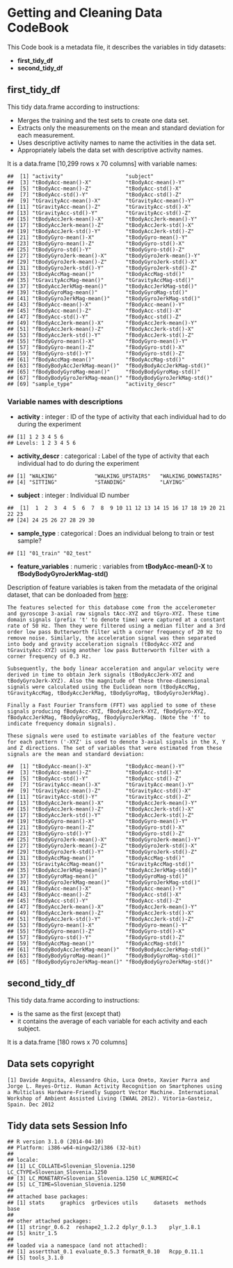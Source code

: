 



Getting and Cleaning Data CodeBook
========================================================

This Code book is a metadata file, it describes the variables in tidy datasets:

* **first_tidy_df**
* **second_tidy_df**

first_tidy_df
----------------------
This tidy data.frame according to instructions:
* Merges the training and the test sets to create one data set.
* Extracts only the measurements on the mean and standard deviation for each measurement.
* Uses descriptive activity names to name the activities in the data set.
* Appropriately labels the data set with descriptive activity names.

It is a data.frame [10,299 rows x 70 columns] with variable names:


```
##  [1] "activity"                    "subject"                    
##  [3] "tBodyAcc-mean()-X"           "tBodyAcc-mean()-Y"          
##  [5] "tBodyAcc-mean()-Z"           "tBodyAcc-std()-X"           
##  [7] "tBodyAcc-std()-Y"            "tBodyAcc-std()-Z"           
##  [9] "tGravityAcc-mean()-X"        "tGravityAcc-mean()-Y"       
## [11] "tGravityAcc-mean()-Z"        "tGravityAcc-std()-X"        
## [13] "tGravityAcc-std()-Y"         "tGravityAcc-std()-Z"        
## [15] "tBodyAccJerk-mean()-X"       "tBodyAccJerk-mean()-Y"      
## [17] "tBodyAccJerk-mean()-Z"       "tBodyAccJerk-std()-X"       
## [19] "tBodyAccJerk-std()-Y"        "tBodyAccJerk-std()-Z"       
## [21] "tBodyGyro-mean()-X"          "tBodyGyro-mean()-Y"         
## [23] "tBodyGyro-mean()-Z"          "tBodyGyro-std()-X"          
## [25] "tBodyGyro-std()-Y"           "tBodyGyro-std()-Z"          
## [27] "tBodyGyroJerk-mean()-X"      "tBodyGyroJerk-mean()-Y"     
## [29] "tBodyGyroJerk-mean()-Z"      "tBodyGyroJerk-std()-X"      
## [31] "tBodyGyroJerk-std()-Y"       "tBodyGyroJerk-std()-Z"      
## [33] "tBodyAccMag-mean()"          "tBodyAccMag-std()"          
## [35] "tGravityAccMag-mean()"       "tGravityAccMag-std()"       
## [37] "tBodyAccJerkMag-mean()"      "tBodyAccJerkMag-std()"      
## [39] "tBodyGyroMag-mean()"         "tBodyGyroMag-std()"         
## [41] "tBodyGyroJerkMag-mean()"     "tBodyGyroJerkMag-std()"     
## [43] "fBodyAcc-mean()-X"           "fBodyAcc-mean()-Y"          
## [45] "fBodyAcc-mean()-Z"           "fBodyAcc-std()-X"           
## [47] "fBodyAcc-std()-Y"            "fBodyAcc-std()-Z"           
## [49] "fBodyAccJerk-mean()-X"       "fBodyAccJerk-mean()-Y"      
## [51] "fBodyAccJerk-mean()-Z"       "fBodyAccJerk-std()-X"       
## [53] "fBodyAccJerk-std()-Y"        "fBodyAccJerk-std()-Z"       
## [55] "fBodyGyro-mean()-X"          "fBodyGyro-mean()-Y"         
## [57] "fBodyGyro-mean()-Z"          "fBodyGyro-std()-X"          
## [59] "fBodyGyro-std()-Y"           "fBodyGyro-std()-Z"          
## [61] "fBodyAccMag-mean()"          "fBodyAccMag-std()"          
## [63] "fBodyBodyAccJerkMag-mean()"  "fBodyBodyAccJerkMag-std()"  
## [65] "fBodyBodyGyroMag-mean()"     "fBodyBodyGyroMag-std()"     
## [67] "fBodyBodyGyroJerkMag-mean()" "fBodyBodyGyroJerkMag-std()" 
## [69] "sample_type"                 "activity_descr"
```


### Variable names with descriptions


* **activity** : integer : ID of the type of activity that each individual had to do during the experiment 


```
## [1] 1 2 3 4 5 6
## Levels: 1 2 3 4 5 6
```


* **activity_descr** : categorical : Label of the type of activity that each individual had to do during the experiment


```
## [1] "WALKING"            "WALKING_UPSTAIRS"   "WALKING_DOWNSTAIRS"
## [4] "SITTING"            "STANDING"           "LAYING"
```


* **subject** : integer : Individual ID number


```
##  [1]  1  2  3  4  5  6  7  8  9 10 11 12 13 14 15 16 17 18 19 20 21 22 23
## [24] 24 25 26 27 28 29 30
```


* **sample_type** : categorical : Does an individual belong to train or test sample?


```
## [1] "01_train" "02_test"
```


* **feature_variables** : numeric : variables from **tBodyAcc-mean()-X** to **fBodyBodyGyroJerkMag-std()**

Description of feature variables is taken from the metadata of the original dataset,
that can be donloaded from [here](http://archive.ics.uci.edu/ml/machine-learning-databases/00240/UCI%20HAR%20Dataset.zip):

```
The features selected for this database come from the accelerometer and gyroscope 3-axial raw signals tAcc-XYZ and tGyro-XYZ. These time domain signals (prefix 't' to denote time) were captured at a constant rate of 50 Hz. Then they were filtered using a median filter and a 3rd order low pass Butterworth filter with a corner frequency of 20 Hz to remove noise. Similarly, the acceleration signal was then separated into body and gravity acceleration signals (tBodyAcc-XYZ and tGravityAcc-XYZ) using another low pass Butterworth filter with a corner frequency of 0.3 Hz. 

Subsequently, the body linear acceleration and angular velocity were derived in time to obtain Jerk signals (tBodyAccJerk-XYZ and tBodyGyroJerk-XYZ). Also the magnitude of these three-dimensional signals were calculated using the Euclidean norm (tBodyAccMag, tGravityAccMag, tBodyAccJerkMag, tBodyGyroMag, tBodyGyroJerkMag). 

Finally a Fast Fourier Transform (FFT) was applied to some of these signals producing fBodyAcc-XYZ, fBodyAccJerk-XYZ, fBodyGyro-XYZ, fBodyAccJerkMag, fBodyGyroMag, fBodyGyroJerkMag. (Note the 'f' to indicate frequency domain signals). 

These signals were used to estimate variables of the feature vector for each pattern ('-XYZ' is used to denote 3-axial signals in the X, Y and Z directions. The set of variables that were estimated from these signals are the mean and standard deviation: 

```

```
##  [1] "tBodyAcc-mean()-X"           "tBodyAcc-mean()-Y"          
##  [3] "tBodyAcc-mean()-Z"           "tBodyAcc-std()-X"           
##  [5] "tBodyAcc-std()-Y"            "tBodyAcc-std()-Z"           
##  [7] "tGravityAcc-mean()-X"        "tGravityAcc-mean()-Y"       
##  [9] "tGravityAcc-mean()-Z"        "tGravityAcc-std()-X"        
## [11] "tGravityAcc-std()-Y"         "tGravityAcc-std()-Z"        
## [13] "tBodyAccJerk-mean()-X"       "tBodyAccJerk-mean()-Y"      
## [15] "tBodyAccJerk-mean()-Z"       "tBodyAccJerk-std()-X"       
## [17] "tBodyAccJerk-std()-Y"        "tBodyAccJerk-std()-Z"       
## [19] "tBodyGyro-mean()-X"          "tBodyGyro-mean()-Y"         
## [21] "tBodyGyro-mean()-Z"          "tBodyGyro-std()-X"          
## [23] "tBodyGyro-std()-Y"           "tBodyGyro-std()-Z"          
## [25] "tBodyGyroJerk-mean()-X"      "tBodyGyroJerk-mean()-Y"     
## [27] "tBodyGyroJerk-mean()-Z"      "tBodyGyroJerk-std()-X"      
## [29] "tBodyGyroJerk-std()-Y"       "tBodyGyroJerk-std()-Z"      
## [31] "tBodyAccMag-mean()"          "tBodyAccMag-std()"          
## [33] "tGravityAccMag-mean()"       "tGravityAccMag-std()"       
## [35] "tBodyAccJerkMag-mean()"      "tBodyAccJerkMag-std()"      
## [37] "tBodyGyroMag-mean()"         "tBodyGyroMag-std()"         
## [39] "tBodyGyroJerkMag-mean()"     "tBodyGyroJerkMag-std()"     
## [41] "fBodyAcc-mean()-X"           "fBodyAcc-mean()-Y"          
## [43] "fBodyAcc-mean()-Z"           "fBodyAcc-std()-X"           
## [45] "fBodyAcc-std()-Y"            "fBodyAcc-std()-Z"           
## [47] "fBodyAccJerk-mean()-X"       "fBodyAccJerk-mean()-Y"      
## [49] "fBodyAccJerk-mean()-Z"       "fBodyAccJerk-std()-X"       
## [51] "fBodyAccJerk-std()-Y"        "fBodyAccJerk-std()-Z"       
## [53] "fBodyGyro-mean()-X"          "fBodyGyro-mean()-Y"         
## [55] "fBodyGyro-mean()-Z"          "fBodyGyro-std()-X"          
## [57] "fBodyGyro-std()-Y"           "fBodyGyro-std()-Z"          
## [59] "fBodyAccMag-mean()"          "fBodyAccMag-std()"          
## [61] "fBodyBodyAccJerkMag-mean()"  "fBodyBodyAccJerkMag-std()"  
## [63] "fBodyBodyGyroMag-mean()"     "fBodyBodyGyroMag-std()"     
## [65] "fBodyBodyGyroJerkMag-mean()" "fBodyBodyGyroJerkMag-std()"
```



second_tidy_df
----------------------
This tidy data.frame according to instructions:
* is the same as the first (except that)
* it contains the average of each variable for each activity and each subject.

It is a data.frame [180 rows x 70 columns]

Data sets copyright
----------------------
```
[1] Davide Anguita, Alessandro Ghio, Luca Oneto, Xavier Parra and Jorge L. Reyes-Ortiz. Human Activity Recognition on Smartphones using a Multiclass Hardware-Friendly Support Vector Machine. International Workshop of Ambient Assisted Living (IWAAL 2012). Vitoria-Gasteiz, Spain. Dec 2012
```

Tidy data sets Session Info
----------------------


```
## R version 3.1.0 (2014-04-10)
## Platform: i386-w64-mingw32/i386 (32-bit)
## 
## locale:
## [1] LC_COLLATE=Slovenian_Slovenia.1250  LC_CTYPE=Slovenian_Slovenia.1250   
## [3] LC_MONETARY=Slovenian_Slovenia.1250 LC_NUMERIC=C                       
## [5] LC_TIME=Slovenian_Slovenia.1250    
## 
## attached base packages:
## [1] stats     graphics  grDevices utils     datasets  methods   base     
## 
## other attached packages:
## [1] stringr_0.6.2  reshape2_1.2.2 dplyr_0.1.3    plyr_1.8.1    
## [5] knitr_1.5     
## 
## loaded via a namespace (and not attached):
## [1] assertthat_0.1 evaluate_0.5.3 formatR_0.10   Rcpp_0.11.1   
## [5] tools_3.1.0
```

